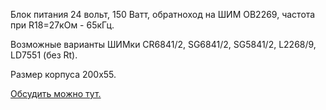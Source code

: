 Блок питания 24 вольт, 150 Ватт, обратноход на ШИМ OB2269, частота при R18=27кОм - 65кГц.

Возможные варианты ШИМки CR6841/2, SG6841/2, SG5841/2, L2268/9, LD7551 (без Rt).

Размер корпуса 200x55.

[Обсудить можно тут.](https://anklab.ru/forum/index.php?topic=241.0)